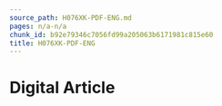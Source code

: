 ```yaml
---
source_path: H076XK-PDF-ENG.md
pages: n/a-n/a
chunk_id: b92e79346c7056fd99a205063b6171981c815e60
title: H076XK-PDF-ENG
---
```

# Digital Article

